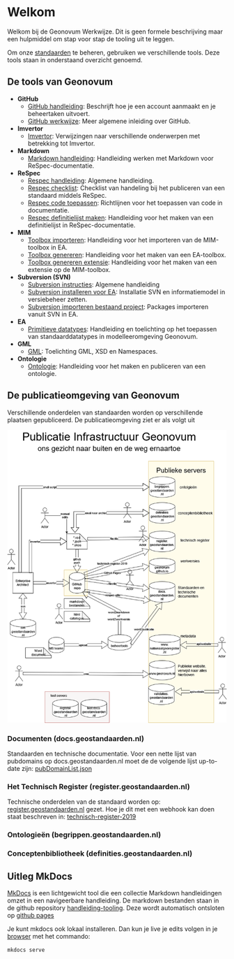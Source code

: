 # Welkom

Welkom bij de Geonovum Werkwijze. Dit is
geen formele beschrijving maar  een hulpmiddel om
stap voor stap de tooling uit te leggen.

Om onze [standaarden](https://docs.geostandaarden.nl) te beheren, gebruiken we verschillende tools. Deze tools staan in onderstaand overzicht genoemd.



## De tools van Geonovum


- **GitHub**
    -   [GitHub handleiding](GitHub.md): Beschrijft hoe je een account aanmaakt en
        je beheertaken uitvoert.
    -   [GitHub werkwijze](GitHub-Inleiding.md): Meer algemene inleiding over GitHub.
- **Imvertor**
    -   [Imvertor](Imvertor.md): Verwijzingen naar verschillende onderwerpen met betrekking tot Imvertor.
- **Markdown**
    -   [Markdown handleiding](Markdown.md): Handleiding werken met Markdown voor ReSpec-documentatie.
- **ReSpec**
    -   [Respec handleiding](ReSpec.md): Algemene handleiding.
    -   [Respec checklist](ReSpec-Checklists.md): Checklist van handeling bij het
        publiceren van een standaard middels ReSpec.
    -   [Respec code toepassen](ReSpec-code-toepassen.md): Richtlijnen voor het toepassen van code in documentatie.
    -   [Respec definitielijst maken](ReSpec-definitielijst-maken.md): Handleiding voor het maken van een definitielijst in ReSpec-documentatie.
- **MIM**
    -   [Toolbox importeren](MIM-toolbox-importeren.md): Handleiding voor het importeren van de MIM-toolbox in EA.
    -   [Toolbox genereren](MIM-toolbox-genereren.md): Handleiding voor het maken van een EA-toolbox.
    -   [Toolbox genereren extensie](MIM-toolbox-genereren-extensie.md): Handleiding voor het maken van een extensie op de MIM-toolbox.
- **Subversion (SVN)**
    -   [Subversion instructies](SVN.md): Algemene handleiding
    -   [Subversion installeren voor EA](SVN-importeren-bestaand-project): Installatie SVN en informatiemodel in versiebeheer zetten. 
    -   [Subversion importeren bestaand project](SVN-installeren-voor-EAP): Packages importeren vanuit SVN in EA.
- **EA**
    -   [Primitieve datatypes](EA-toepassing-standaarddatatypen.md): Handleiding en toelichting op het toepassen van standaarddatatypes in modelleeromgeving Geonovum.
- **GML**
    -   [GML](GML.md): Toelichting GML, XSD en Namespaces.
- **Ontologie**
    -   [Ontologie](Handleiding-ontologie-maken-en-publiceren.md): Handleiding voor het maken en publiceren van een ontologie.


## De publicatieomgeving van Geonovum

Verschillende onderdelen van standaarden worden op verschillende plaatsen gepubliceerd. De publicatieomgeving ziet er als volgt uit

![Architectuurplaatje](media/GeonovumInterneArchitectuur.drawio.png)

### Documenten (docs.geostandaarden.nl)

Standaarden en technische documentatie. Voor een nette lijst van pubdomains op docs.geostandaarden.nl moet de de volgende lijst up-to-date zijn: [pubDomainList.json](https://github.com/Geonovum/respec-utils/blob/master/src/autodeploy/config/pubDomainList.json)



### Het Technisch Register (register.geostandaarden.nl)

Technische onderdelen van de standaard worden op: [register.geostandaarden.nl](https://register.geostandaarden.nl)  gezet. Hoe je dit met een webhook kan doen staat beschreven in: [technisch-register-2019](https://github.com/Geonovum/technisch-register-2019/blob/master/documentatie/Handleiding%20voor%20beheerders%20informatiemodellen.md)

### Ontologieën (begrippen.geostandaarden.nl)

### Conceptenbibliotheek (definities.geostandaarden.nl)

## Uitleg MkDocs

[MkDocs](https://www.mkdocs.org/) is een lichtgewicht tool die een collectie
Markdown handleidingen omzet in een navigeerbare handleiding. De markdown bestanden staan in de github repository [handleiding-tooling](https://github.com/Geonovum/handleiding-tooling). Deze wordt automatisch ontsloten op [github pages](https://github.com/Geonovum/handleiding-tooling)

Je kunt mkdocs ook lokaal installeren. Dan kun je live je edits volgen in je [browser](http://127.0.0.1:8000/) met het commando:

```
mkdocs serve
```
